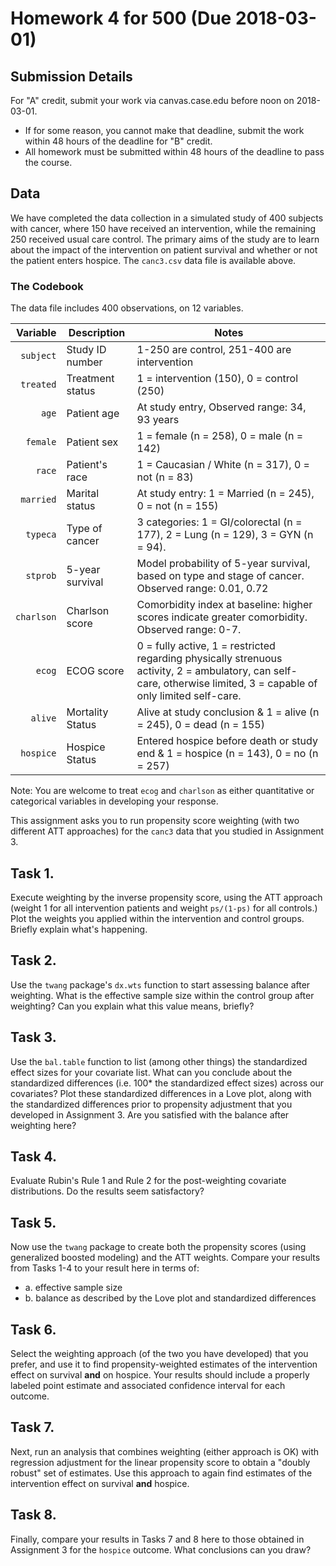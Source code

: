 # Homework 4 for 500 (Due 2018-03-01)

## Submission Details

For "A" credit, submit your work via canvas.case.edu before noon on 2018-03-01. 

- If for some reason, you cannot make that deadline, submit the work within 48 hours of the deadline for "B" credit.
- All homework must be submitted within 48 hours of the deadline to pass the course.

## Data

We have completed the data collection in a simulated study of 400 subjects with cancer, where 150 have received an intervention, while the remaining 250 received usual care control. The primary aims of the study are to learn about the impact of the intervention on patient survival and whether or not the patient enters hospice. The `canc3.csv` data file is available above.

### The Codebook

The data file includes 400 observations, on 12 variables.

Variable | Description | Notes
----------: | -----------------| --------------------------------------------------------------------------------
`subject` | Study ID number  | 1-250 are control, 251-400 are intervention
`treated` | Treatment status | 1 = intervention (150), 0 = control (250)
`age`     | Patient age      | At study entry, Observed range: 34, 93 years
`female`  | Patient sex      | 1 = female (n = 258), 0 = male (n = 142)
`race`    | Patient's race   | 1 = Caucasian / White (n = 317), 0 = not (n = 83)
`married` | Marital status   | At study entry: 1 = Married (n = 245), 0 = not (n = 155)
`typeca`  | Type of cancer   | 3 categories: 1 = GI/colorectal (n = 177), 2 = Lung (n = 129), 3 = GYN (n = 94). 
`stprob`  | 5-year survival  | Model probability of 5-year survival, based on type and stage of cancer. Observed range: 0.01, 0.72
`charlson` | Charlson score  | Comorbidity index at baseline: higher scores indicate greater comorbidity. Observed range: 0-7.
`ecog`    | ECOG score       | 0 = fully active, 1 = restricted regarding physically strenuous activity, 2 = ambulatory, can self-care, otherwise limited, 3 = capable of only limited self-care.
`alive`   | Mortality Status | Alive at study conclusion & 1 = alive (n = 245), 0 = dead (n = 155)
`hospice` | Hospice Status | Entered hospice before death or study end & 1 = hospice (n = 143), 0 = no (n = 257)

Note: You are welcome to treat `ecog` and `charlson` as either quantitative or categorical variables in developing your response. 

This assignment asks you to run propensity score weighting (with two different ATT approaches) for the `canc3` data that you studied in Assignment 3.

## Task 1. 

Execute weighting by the inverse propensity score, using the ATT approach (weight 1 for all intervention patients and weight `ps/(1-ps)` for all controls.) Plot the weights you applied within the intervention and control groups. Briefly explain what's happening.

## Task 2. 

Use the `twang` package's `dx.wts` function to start assessing balance after weighting. What is the effective sample size within the control group after weighting? Can you explain what this value means, briefly?

## Task 3.

Use the `bal.table` function to list (among other things) the standardized effect sizes for your covariate list. What can you conclude about the standardized differences (i.e. 100* the standardized effect sizes) across our covariates? Plot these standardized differences in a Love plot, along with the standardized differences prior to propensity adjustment that you developed in Assignment 3. Are you satisfied with the balance after weighting here?

## Task 4.

Evaluate Rubin's Rule 1 and Rule 2 for the post-weighting covariate distributions. Do the results seem satisfactory?

## Task 5.

Now use the `twang` package to create both the propensity scores (using generalized boosted modeling) and the ATT weights. Compare your results from Tasks 1-4 to your result here in terms of:

- a. effective sample size
- b. balance as described by the Love plot and standardized differences

## Task 6.

Select the weighting approach (of the two you have developed) that you prefer, and use it to find propensity-weighted estimates of the intervention effect on survival **and** on hospice. Your results should include a properly labeled point estimate and associated confidence interval for each outcome. 

## Task 7.

Next, run an analysis that combines weighting (either approach is OK) with regression adjustment for the linear propensity score to obtain a "doubly robust" set of estimates. Use this approach to again find estimates of the intervention effect on survival  **and** hospice.

## Task 8.

Finally, compare your results in Tasks 7 and 8 here to those obtained in Assignment 3 for the `hospice` outcome. What conclusions can you draw?

